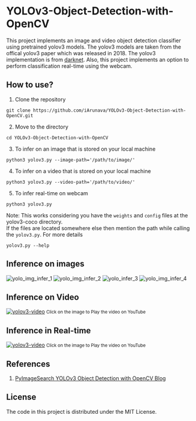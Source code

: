 # YOLOv3-Object-Detection-with-OpenCV

This project implements an image and video object detection classifier using pretrained yolov3 models. 
The yolov3 models are taken from the offical yolov3 paper which was released in 2018. The yolov3 implementation is from [darknet](https://github.com/pjreddie/darknet). Also, this project implements an option to perform classification real-time using the webcam.

## How to use?

1) Clone the repository

```
git clone https://github.com/iArunava/YOLOv3-Object-Detection-with-OpenCV.git
```

2) Move to the directory
```
cd YOLOv3-Object-Detection-with-OpenCV
```

3) To infer on an image that is stored on your local machine
```
python3 yolov3.py --image-path='/path/to/image/'
```
4) To infer on a video that is stored on your local machine
```
python3 yolov3.py --video-path='/path/to/video/'
```
5) To infer real-time on webcam
```
python3 yolov3.py
```

Note: This works considering you have the `weights` and `config` files at the yolov3-coco directory.
<br/>
If the files are located somewhere else then mention the path while calling the `yolov3.py`. For more details
```
yolov3.py --help
```

## Inference on images


![yolo_img_infer_1](https://user-images.githubusercontent.com/26242097/48849319-15d21180-edcc-11e8-892f-7d894be8d1a6.png)
![yolo_img_infer_2](https://user-images.githubusercontent.com/26242097/48850723-41a2c680-edcf-11e8-8940-aec302cd8aa3.png)
![yolo_infer_3](https://user-images.githubusercontent.com/26242097/48850729-449db700-edcf-11e8-853d-9f3eca6233c9.png)
![yolo_img_infer_4](https://user-images.githubusercontent.com/26242097/48850735-47001100-edcf-11e8-80d6-b474e54fd7af.png)

## Inference on Video

[![yolov3-video](https://user-images.githubusercontent.com/26242097/48851021-0785f480-edd0-11e8-8ce4-cdfb78e8a849.png)](https://www.youtube.com/watch?v=AzmCYs5fAn0)
<small> Click on the image to Play the video on YouTube </small>

## Inference in Real-time

[![yolov3-video](https://user-images.githubusercontent.com/26242097/48862668-0ca56c80-eded-11e8-9482-31d795105983.png)](https://youtu.be/QaxEtpRwmtI)
<small> Click on the image to Play the video on YouTube </small>

## References

1) [PyImageSearch YOLOv3 Object Detection with OpenCV Blog](https://www.pyimagesearch.com/2018/11/12/yolo-object-detection-with-opencv/)

## License

The code in this project is distributed under the MIT License.
